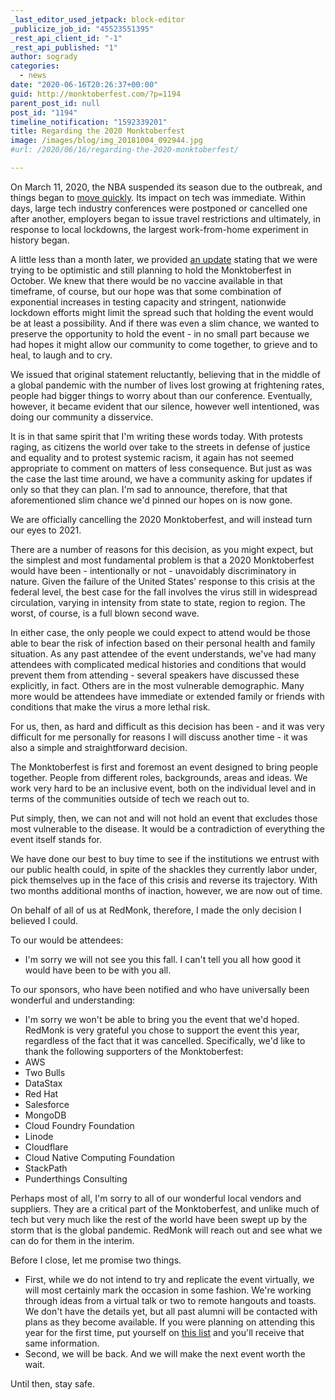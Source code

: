 ```yaml
---
_last_editor_used_jetpack: block-editor
_publicize_job_id: "45523551395"
_rest_api_client_id: "-1"
_rest_api_published: "1"
author: sogrady
categories:
  - news
date: "2020-06-16T20:26:37+00:00"
guid: http://monktoberfest.com/?p=1194
parent_post_id: null
post_id: "1194"
timeline_notification: "1592339201"
title: Regarding the 2020 Monktoberfest
image: /images/blog/img_20181004_092944.jpg
#url: /2020/06/16/regarding-the-2020-monktoberfest/

---
```

<!-- ![IMG_20181004_092944](/wp-content/uploads/2020/06/img_20181004_092944.jpg) -->

On March 11, 2020, the NBA suspended its season due to the outbreak, and things began to [move quickly](https://twitter.com/sogrady/status/1237918948022202368). Its impact on tech was immediate. Within days, large tech industry conferences were postponed or cancelled one after another, employers began to issue travel restrictions and ultimately, in response to local lockdowns, the largest work-from-home experiment in history began.

A little less than a month later, we provided [an update](/2020/04/07/monktoberfest-2020/) stating that we were trying to be optimistic and still planning to hold the Monktoberfest in October. We knew that there would be no vaccine available in that timeframe, of course, but our hope was that some combination of exponential increases in testing capacity and stringent, nationwide lockdown efforts might limit the spread such that holding the event would be at least a possibility. And if there was even a slim chance, we wanted to preserve the opportunity to hold the event - in no small part because we had hopes it might allow our community to come together, to grieve and to heal, to laugh and to cry.

We issued that original statement reluctantly, believing that in the middle of a global pandemic with the number of lives lost growing at frightening rates, people had bigger things to worry about than our conference. Eventually, however, it became evident that our silence, however well intentioned, was doing our community a disservice.

It is in that same spirit that I'm writing these words today. With protests raging, as citizens the world over take to the streets in defense of justice and equality and to protest systemic racism, it again has not seemed appropriate to comment on matters of less consequence. But just as was the case the last time around, we have a community asking for updates if only so that they can plan. I'm sad to announce, therefore, that that aforementioned slim chance we'd pinned our hopes on is now gone.

We are officially cancelling the 2020 Monktoberfest, and will instead turn our eyes to 2021.

There are a number of reasons for this decision, as you might expect, but the simplest and most fundamental problem is that a 2020 Monktoberfest would have been - intentionally or not - unavoidably discriminatory in nature. Given the failure of the United States' response to this crisis at the federal level, the best case for the fall involves the virus still in widespread circulation, varying in intensity from state to state, region to region. The worst, of course, is a full blown second wave.

In either case, the only people we could expect to attend would be those able to bear the risk of infection based on their personal health and family situation. As any past attendee of the event understands, we've had many attendees with complicated medical histories and conditions that would prevent them from attending - several speakers have discussed these explicitly, in fact. Others are in the most vulnerable demographic. Many more would be attendees have immediate or extended family or friends with conditions that make the virus a more lethal risk.

For us, then, as hard and difficult as this decision has been - and it was very difficult for me personally for reasons I will discuss another time - it was also a simple and straightforward decision.

The Monktoberfest is first and foremost an event designed to bring people together. People from different roles, backgrounds, areas and ideas. We work very hard to be an inclusive event, both on the individual level and in terms of the communities outside of tech we reach out to.

Put simply, then, we can not and will not hold an event that excludes those most vulnerable to the disease. It would be a contradiction of everything the event itself stands for.

We have done our best to buy time to see if the institutions we entrust with our public health could, in spite of the shackles they currently labor under, pick themselves up in the face of this crisis and reverse its trajectory. With two months additional months of inaction, however, we are now out of time.

On behalf of all of us at RedMonk, therefore, I made the only decision I believed I could.

To our would be attendees:

- I'm sorry we will not see you this fall. I can't tell you all how good it would have been to be with you all.

To our sponsors, who have been notified and who have universally been wonderful and understanding:

- I'm sorry we won't be able to bring you the event that we'd hoped. RedMonk is very grateful you chose to support the event this year, regardless of the fact that it was cancelled. Specifically, we'd like to thank the following supporters of the Monktoberfest:
- AWS
- Two Bulls
- DataStax
- Red Hat
- Salesforce
- MongoDB
- Cloud Foundry Foundation
- Linode
- Cloudflare
- Cloud Native Computing Foundation
- StackPath
- Punderthings Consulting

Perhaps most of all, I'm sorry to all of our wonderful local vendors and suppliers. They are a critical part of the Monktoberfest, and unlike much of tech but very much like the rest of the world have been swept up by the storm that is the global pandemic. RedMonk will reach out and see what we can do for them in the interim.

Before I close, let me promise two things.

- First, while we do not intend to try and replicate the event virtually, we will most certainly mark the occasion in some fashion. We're working through ideas from a virtual talk or two to remote hangouts and toasts. We don't have the details yet, but all past alumni will be contacted with plans as they become available. If you were planning on attending this year for the first time, put yourself on [this list](http://monk.ly/monktoberfestyes) and you'll receive that same information.
- Second, we will be back. And we will make the next event worth the wait.

Until then, stay safe.
